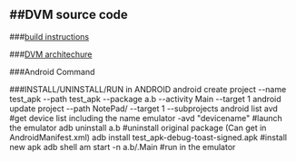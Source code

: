 ##DVM source code
---
###[build instructions](https://github.com/jysunhy/disl-android/blob/master/doc/src-reading/build_android.md)

###[DVM architechure](http://show.docjava.com/posterous/file/2012/12/10222640-The_Dalvik_Virtual_Machine.pdf)

###Android Command

###INSTALL/UNINSTALL/RUN in ANDROID
    android create project --name test_apk --path test_apk --package a.b --activity Main --target 1
    android update project --path NotePad/ --target 1 --subprojects
    android list avd #get device list including the name
    emulator -avd "devicename" #launch the emulator
    adb uninstall a.b #uninstall original package (Can get in AndroidManifest.xml)
    adb install test_apk-debug-toast-signed.apk #install new apk
    adb shell am start -n a.b/.Main #run in the emulator

